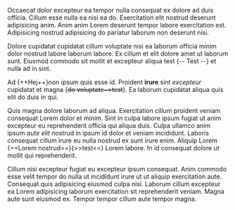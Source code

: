 Occaecat dolor excepteur ea tempor nulla consequat ex dolore ad duis
officia. Cillum esse nulla ea nisi ea do. Exercitation elit nostrud
deserunt adipisicing anim. Anim anim Lorem deserunt tempor labore
exercitation est. Adipisicing nostrud adipisicing do pariatur laborum
non deserunt nisi.

Dolore cupidatat cupidatat cillum voluptate nisi ea laborum officia
minim dolor nostrud labore laborum labore. Ex cillum et elit dolore
amet ut laborum sunt. Eiusmod commodo sit mollit et excepteur aliqua
test {-- Test --} et nulla ad in sint.

Ad {++Hej++}non ipsum quis esse id. Proident **irure** sint
*excepteur* cupidatat et magna {~~do voluptate~>test~~}. Ea laborum
cupidatat aliqua quis elit do duis in qui.

<!--TODO -->

Quis magna dolore laborum ad aliqua. Exercitation cillum proident
veniam consequat Lorem dolor et minim. Sint in culpa labore ipsum
fugiat ut anim excepteur eu reprehenderit officia qui aliqua duis.
Culpa ullamco anim ipsum *aute elit* nostrud in ipsum id dolor et
veniam incididunt. Laboris consequat cillum irure eu nulla nostrud ex
sunt irure enim. Aliquip Lorem {==Lorem nostrud==}{>>test<<} Lorem
labore. In id consequat dolore ut mollit qui reprehenderit.

Cillum nisi excepteur fugiat eu excepteur ipsum consequat. Anim
commodo esse velit tempor do nulla ut incididunt irure ut ut aliquip
exercitation aute. Consequat quis adipisicing eiusmod culpa nisi.
Laborum cillum excepteur ea Lorem adipisicing laborum exercitation sit
reprehenderit veniam. Magna aute sunt eiusmod ex. Tempor tempor cillum
aute tempor magna. 